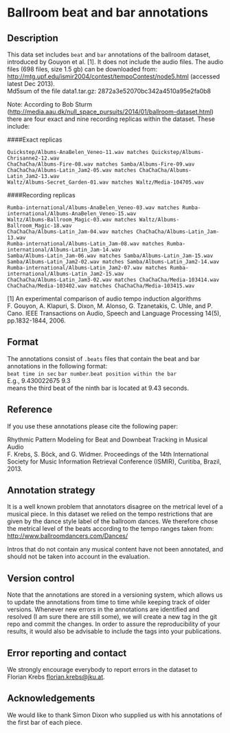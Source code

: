 Ballroom beat and bar annotations
===========

Description
------------
This data set includes `beat` and `bar` annotations of the ballroom dataset, introduced by Gouyon et al. [1]. It does not include the audio files. The audio files (698 files, size 1.5 gb) can be downloaded from:  
<http://mtg.upf.edu/ismir2004/contest/tempoContest/node5.html> (accessed latest Dec 2013).   
Md5sum of the file data1.tar.gz: 2872a3e52070bc342a4510a95e2fa0b8

Note: According to Bob Sturm (<http://media.aau.dk/null_space_pursuits/2014/01/ballroom-dataset.html>) there are four exact and nine recording replicas within the dataset. These include:

####Exact replicas

    Quickstep/Albums-AnaBelen_Veneo-11.wav matches Quickstep/Albums-Chrisanne2-12.wav      
    ChaChaCha/Albums-Fire-08.wav matches Samba/Albums-Fire-09.wav      
    ChaChaCha/Albums-Latin_Jam2-05.wav matches ChaChaCha/Albums-Latin_Jam2-13.wav      
    Waltz/Albums-Secret_Garden-01.wav matches Waltz/Media-104705.wav
    
####Recording replicas

    Rumba-international/Albums-AnaBelen_Veneo-03.wav matches Rumba-international/Albums-AnaBelen_Veneo-15.wav      
    Waltz/Albums-Ballroom_Magic-03.wav matches Waltz/Albums-Ballroom_Magic-18.wav      
    ChaChaCha/Albums-Latin_Jam-04.wav matches ChaChaCha/Albums-Latin_Jam-13.wav      
    Rumba-international/Albums-Latin_Jam-08.wav matches Rumba-international/Albums-Latin_Jam-14.wav      
    Samba/Albums-Latin_Jam-06.wav matches Samba/Albums-Latin_Jam-15.wav      
    Samba/Albums-Latin_Jam2-02.wav matches Samba/Albums-Latin_Jam2-14.wav  
    Rumba-international/Albums-Latin_Jam2-07.wav matches Rumba-international/Albums-Latin_Jam2-15.wav      
    ChaChaCha/Albums-Latin_Jam3-02.wav matches ChaChaCha/Media-103414.wav      
    ChaChaCha/Media-103402.wav matches ChaChaCha/Media-103415.wav

[1] An experimental comparison of audio tempo induction
algorithms  
F. Gouyon, A. Klapuri, S. Dixon, M. Alonso, G. Tzanetakis, C. Uhle, and P.
Cano. IEEE Transactions on Audio, Speech and Language Processing
14(5), pp.1832-1844, 2006.  


Format
------------
The annotations consist of `.beats` files that contain the beat and bar annotations in the following format:  
`beat time in sec` `bar number`.`beat position within the bar`  
E.g., 9.430022675	9.3  
means the third beat of the ninth bar is located at 9.43 seconds.

Reference
------------
If you use these annotations please cite the following paper:    

Rhythmic Pattern Modeling for Beat and Downbeat Tracking in Musical Audio  
F. Krebs, S. Böck, and G. Widmer. Proceedings of the 14th International Society for Music Information Retrieval Conference (ISMIR), Curitiba, Brazil, 2013.  
   
Annotation strategy
------------
It is a well known problem that annotators disagree on the metrical level of a musical piece. In this dataset we relied on the tempo restrictions that are given by the dance style label of the ballroom dances. We therefore chose the metrical level of the beats according to the tempo ranges taken from:  
<http://www.ballroomdancers.com/Dances/>

Intros that do not contain any musical content have not been annotated, and should not be taken into account in the evaluation.

Version control
------------
Note that the annotations are stored in a versioning system, which allows us to update the annotations from time to time while keeping track of older versions. Whenever new errors in the annotations are identified and resolved (I am sure there are still some), we will create a new tag in the git repo and commit the changes. In order to assure the reproducibility of your results, it would also be advisable to include the tags into your publications. 

Error reporting and contact
------------
We strongly encourage everybody to report errors in the dataset to  
Florian Krebs <florian.krebs@jku.at>. 

Acknowledgements
------------
We would like to thank Simon Dixon who supplied us with his annotations of the first bar of each piece.
